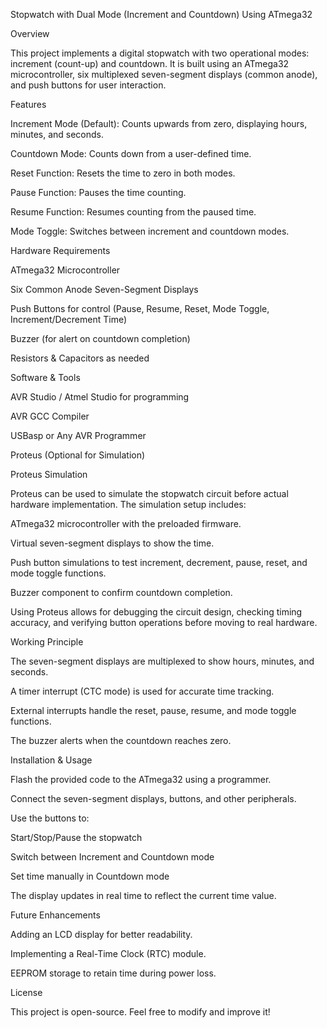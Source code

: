 Stopwatch with Dual Mode (Increment and Countdown) Using ATmega32

Overview

This project implements a digital stopwatch with two operational modes: increment (count-up) and countdown. It is built using an ATmega32 microcontroller, six multiplexed seven-segment displays (common anode), and push buttons for user interaction.

Features

Increment Mode (Default): Counts upwards from zero, displaying hours, minutes, and seconds.

Countdown Mode: Counts down from a user-defined time.

Reset Function: Resets the time to zero in both modes.

Pause Function: Pauses the time counting.

Resume Function: Resumes counting from the paused time.

Mode Toggle: Switches between increment and countdown modes.

Hardware Requirements

ATmega32 Microcontroller

Six Common Anode Seven-Segment Displays

Push Buttons for control (Pause, Resume, Reset, Mode Toggle, Increment/Decrement Time)

Buzzer (for alert on countdown completion)

Resistors & Capacitors as needed

Software & Tools

AVR Studio / Atmel Studio for programming

AVR GCC Compiler

USBasp or Any AVR Programmer

Proteus (Optional for Simulation)

Proteus Simulation

Proteus can be used to simulate the stopwatch circuit before actual hardware implementation. The simulation setup includes:

ATmega32 microcontroller with the preloaded firmware.

Virtual seven-segment displays to show the time.

Push button simulations to test increment, decrement, pause, reset, and mode toggle functions.

Buzzer component to confirm countdown completion.

Using Proteus allows for debugging the circuit design, checking timing accuracy, and verifying button operations before moving to real hardware.

Working Principle

The seven-segment displays are multiplexed to show hours, minutes, and seconds.

A timer interrupt (CTC mode) is used for accurate time tracking.

External interrupts handle the reset, pause, resume, and mode toggle functions.

The buzzer alerts when the countdown reaches zero.

Installation & Usage

Flash the provided code to the ATmega32 using a programmer.

Connect the seven-segment displays, buttons, and other peripherals.

Use the buttons to:

Start/Stop/Pause the stopwatch

Switch between Increment and Countdown mode

Set time manually in Countdown mode

The display updates in real time to reflect the current time value.

Future Enhancements

Adding an LCD display for better readability.

Implementing a Real-Time Clock (RTC) module.

EEPROM storage to retain time during power loss.

License

This project is open-source. Feel free to modify and improve it!
